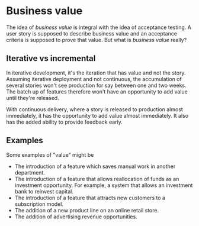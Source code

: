 # Business value

The idea of _business value_ is integral with the idea of acceptance testing. A user story is supposed to describe business value and an acceptance criteria is supposed to prove that value. But what is _business value_ really?


## Iterative vs incremental

In iterative development, it's the iteration that has value and not the story. Assuming iterative deployment and not continuous, the accumulation of several stories won't see production for say between one and two weeks. The batch up of features therefore won't have an opportunity to add value until they're released.

With continuous delivery, where a story is released to production almost immediately, it has the opportunity to add value almost immediately. It also has the added ability to provide feedback early.


## Examples

Some examples of "value" might be

- The introduction of a feature which saves manual work in another department.
- The introduction of a feature that allows reallocation of funds as an investment opportunity. For example, a system that allows an investment bank to reinvest capital.
- The introduction of a feature that attracts new customers to a subscription model.
- The addition of a new product line on an online retail store.
- The addition of advertising revenue opportunities.